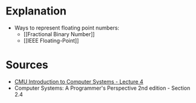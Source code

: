 # Explanation
- Ways to represent floating point numbers:
	- [[Fractional Binary Number]]
	- [[IEEE Floating-Point]]

# Sources
- [CMU Introduction to Computer Systems - Lecture 4](https://scs.hosted.panopto.com/Panopto/Pages/Viewer.aspx?id=8dd08ed5-7688-4b34-937f-201b909f61c7)
- Computer Systems: A Programmer's Perspective 2nd edition - Section 2.4